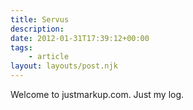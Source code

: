 ```yaml
---
title: Servus
description: 
date: 2012-01-31T17:39:12+00:00
tags:
    - article
layout: layouts/post.njk
---
```


Welcome to justmarkup.com. Just my log.